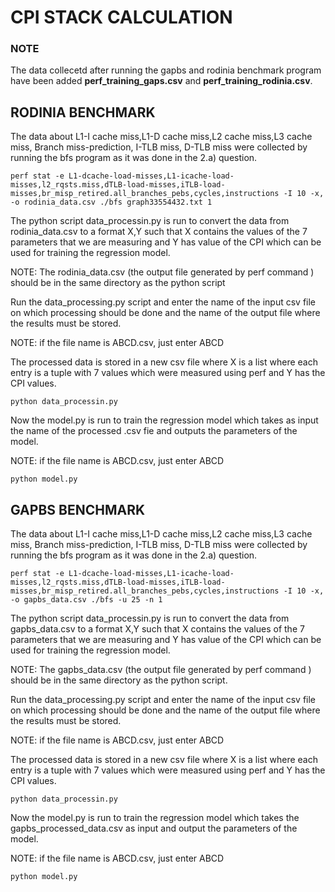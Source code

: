 # CPI STACK CALCULATION

### NOTE

The data collecetd after running the gapbs and rodinia benchmark program have been added **perf_training_gaps.csv** and **perf_training_rodinia.csv**.


## RODINIA BENCHMARK

The data about L1-I cache miss,L1-D cache miss,L2 cache miss,L3 cache miss, Branch miss-prediction, I-TLB miss, D-TLB miss were collected by running the bfs program as it was done in the 2.a) question.

````
perf stat -e L1-dcache-load-misses,L1-icache-load-misses,l2_rqsts.miss,dTLB-load-misses,iTLB-load-misses,br_misp_retired.all_branches_pebs,cycles,instructions -I 10 -x, -o rodinia_data.csv ./bfs graph33554432.txt 1
````

The python script data_processin.py is run to convert the data from rodinia_data.csv to a format X,Y such that X contains the values of the 7 parameters that we are measuring and Y has value of the CPI which can be used for training the regression model.

NOTE: The rodinia_data.csv (the output file generated by perf command ) should be in the same directory as the python script

Run the data_processing.py script and enter the name of the input csv file on which processing should be done and the name of the output file where the results must be stored.

NOTE: if the file name is ABCD.csv, just enter ABCD

The processed data is stored in a new csv file where X is a list where each entry is a tuple with 7 values which were measured using perf and Y has the CPI values.

````
python data_processin.py
````

Now the model.py is run to train the regression model which takes as input the name of the processed .csv fie and outputs the parameters of the model.

NOTE: if the file name is ABCD.csv, just enter ABCD
````
python model.py
````


## GAPBS BENCHMARK

The data about L1-I cache miss,L1-D cache miss,L2 cache miss,L3 cache miss, Branch miss-prediction, I-TLB miss, D-TLB miss were collected by running the bfs program as it was done in the 2.a) question.

````
perf stat -e L1-dcache-load-misses,L1-icache-load-misses,l2_rqsts.miss,dTLB-load-misses,iTLB-load-misses,br_misp_retired.all_branches_pebs,cycles,instructions -I 10 -x, -o gapbs_data.csv ./bfs -u 25 -n 1
````

The python script data_processin.py is run to convert the data from gapbs_data.csv to a format X,Y such that X contains the values of the 7 parameters that we are measuring and Y has value of the CPI which can be used for training the regression model.

NOTE: The gapbs_data.csv (the output file generated by perf command ) should be in the same directory as the python script.

Run the data_processing.py script and enter the name of the input csv file on which processing should be done and the name of the output file where the results must be stored.

NOTE: if the file name is ABCD.csv, just enter ABCD

The processed data is stored in a new csv file where X is a list where each entry is a tuple with 7 values which were measured using perf and Y has the CPI values.

````
python data_processin.py
````

Now the model.py is run to train the regression model which takes the gapbs_processed_data.csv as input and output the parameters of the model.

NOTE: if the file name is ABCD.csv, just enter ABCD
````
python model.py
````

